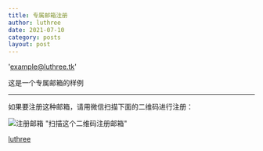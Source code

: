 ```yaml
---
title: 专属邮箱注册
author: luthree
date: 2021-07-10
category: posts
layout: post
---
```


'example@luthree.tk'

这是一个专属邮箱的样例

-----

如果要注册这种邮箱，请用微信扫描下面的二维码进行注册：

![注册邮箱](/img/注册邮箱.png) "扫描这个二维码注册邮箱"

[luthree](http://www.luthree.tk)
